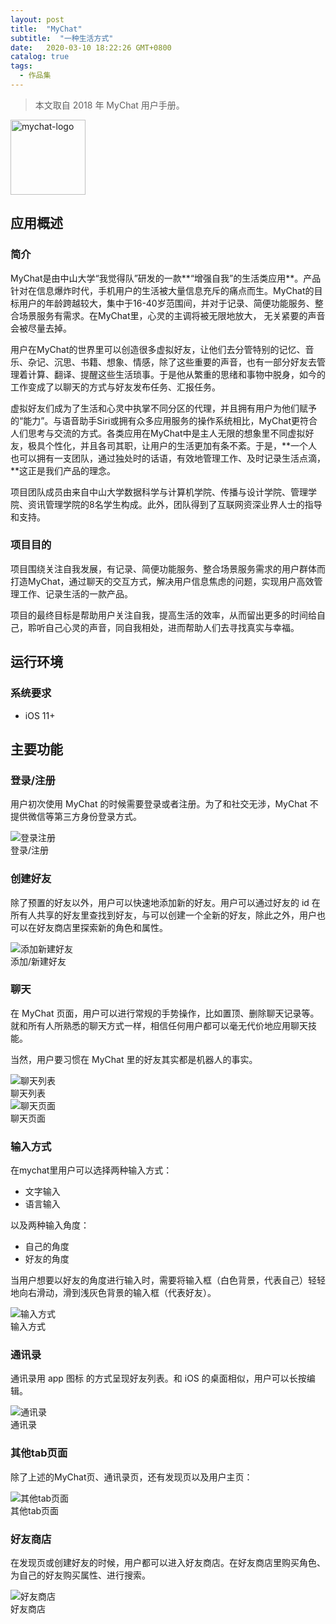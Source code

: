 ```yaml
---
layout: post
title:  "MyChat"
subtitle:  "一种生活方式"
date:   2020-03-10 18:22:26 GMT+0800
catalog: true
tags:
  - 作品集
---
```


> 本文取自 2018 年 MyChat 用户手册。

<div class="center-container">
  <img class="small" style="width: 120px;" src="/assets/images/posts/mychat/mychat-logo.png" alt="mychat-logo" />
</div>

## 应用概述

### 简介

MyChat是由中山大学“我觉得队”研发的一款**“增强自我”的生活类应用**。产品针对在信息爆炸时代，手机用户的生活被大量信息充斥的痛点而生。MyChat的目标用户的年龄跨越较大，集中于16-40岁范围间，并对于记录、简便功能服务、整合场景服务有需求。在MyChat里，心灵的主调将被无限地放大， 无关紧要的声音会被尽量去掉。

用户在MyChat的世界里可以创造很多虚拟好友，让他们去分管特别的记忆、音乐、杂记、沉思、书籍、想象、情感，除了这些重要的声音，也有一部分好友去管理着计算、翻译、提醒这些生活琐事。于是他从繁重的思绪和事物中脱身，如今的工作变成了以聊天的方式与好友发布任务、汇报任务。

虚拟好友们成为了生活和心灵中执掌不同分区的代理，并且拥有用户为他们赋予的“能力”。与语音助手Siri或拥有众多应用服务的操作系统相比，MyChat更符合人们思考与交流的方式。各类应用在MyChat中是主人无限的想象里不同虚拟好友，极具个性化，并且各司其职，让用户的生活更加有条不紊。于是，**一个人也可以拥有一支团队，通过独处时的话语，有效地管理工作、及时记录生活点滴，**这正是我们产品的理念。

项目团队成员由来自中山大学数据科学与计算机学院、传播与设计学院、管理学院、资讯管理学院的8名学生构成。此外，团队得到了互联网资深业界人士的指导和支持。

### 项目目的

项目围绕关注自我发展，有记录、简便功能服务、整合场景服务需求的用户群体而打造MyChat，通过聊天的交互方式，解决用户信息焦虑的问题，实现用户高效管理工作、记录生活的一款产品。

项目的最终目标是帮助用户关注自我，提高生活的效率，从而留出更多的时间给自己，聆听自己心灵的声音，同自我相处，进而帮助人们去寻找真实与幸福。

## 运行环境

### 系统要求

* iOS 11+

## 主要功能

### 登录/注册

用户初次使用 MyChat 的时候需要登录或者注册。为了和社交无涉，MyChat 不提供微信等第三方身份登录方式。

<div class="center-container">
  <img class="middle-height" src="/assets/images/posts/mychat/登录注册.png" alt="登录注册" />
  <div class="caption">登录/注册</div>
</div>

### 创建好友

除了预置的好友以外，用户可以快速地添加新的好友。用户可以通过好友的 id 在所有人共享的好友里查找到好友，与可以创建一个全新的好友，除此之外，用户也可以在好友商店里探索新的角色和属性。

<div class="center-container">
  <img class="middle-height" src="/assets/images/posts/mychat/添加新建好友.png" alt="添加新建好友" />
  <div class="caption">添加/新建好友</div>
</div>

### 聊天

在 MyChat 页面，用户可以进行常规的手势操作，比如置顶、删除聊天记录等。就和所有人所熟悉的聊天方式一样，相信任何用户都可以毫无代价地应用聊天技能。

当然，用户要习惯在 MyChat 里的好友其实都是机器人的事实。

<div class="center-container">
  <img class="middle-height" src="/assets/images/posts/mychat/聊天列表.png" alt="聊天列表" />
  <div class="caption">聊天列表</div>
</div>

<div class="center-container">
  <img class="middle-height" src="/assets/images/posts/mychat/聊天页面.png" alt="聊天页面" />
  <div class="caption">聊天页面</div>
</div>

### 输入方式

在mychat里用户可以选择两种输入方式：

* 文字输入
* 语言输入

以及两种输入角度：

* 自己的角度
* 好友的角度

当用户想要以好友的角度进行输入时，需要将输入框（白色背景，代表自己）轻轻地向右滑动，滑到浅灰色背景的输入框（代表好友）。

<div class="center-container">
  <img class="middle-height" src="/assets/images/posts/mychat/输入方式.png" alt="输入方式" />
  <div class="caption">输入方式</div>
</div>

### 通讯录

通讯录用 app 图标 的方式呈现好友列表。和 iOS 的桌面相似，用户可以长按编辑。

<div class="center-container">
  <img class="middle-height" src="/assets/images/posts/mychat/通讯录.png" alt="通讯录" />
  <div class="caption">通讯录</div>
</div>

### 其他tab页面

除了上述的MyChat页、通讯录页，还有发现页以及用户主页：


<div class="center-container">
  <img class="middle-height" src="/assets/images/posts/mychat/其他tab页面.png" alt="其他tab页面" />
  <div class="caption">其他tab页面</div>
</div>


### 好友商店

在发现页或创建好友的时候，用户都可以进入好友商店。在好友商店里购买角色、为自己的好友购买属性、进行搜索。

<div class="center-container">
  <img class="middle-height" src="/assets/images/posts/mychat/好友商店.png" alt="好友商店" />
  <div class="caption">好友商店</div>
</div>
